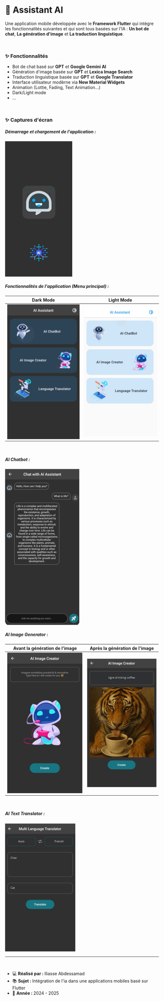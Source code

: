 <h1>📱 Assistant AI</h1>
<p>
Une application mobile développée avec le <b>Framework Flutter</b> qui intègre les fonctionnalités 
suivantes et qui sont tous basées sur l'IA : <b>Un bot de chat</b>, <b>La génération d'image</b> et <b>La traduction linguistique</b>.
</p>
<br />
<h3>✨ Fonctionnalités</h3>
<ul>
<li>Bot de chat basé sur <b>GPT</b> et <b>Google Gemini AI</b></li>
<li>Génération d'image basée sur <b>GPT</b> et <b>Lexica Image Search</b></li>
<li>Traduction linguistique basée sur <b>GPT</b> et <b>Google Translator</b></li>
<li>Interface utilisateur modèrne via <b>New Material Widgets</b></li>
<li>Animation (Lottie, Fading, Text Animation...)</li>
<li>Dark/Light mode</li>
<li>...</li>
</ul>

<br />
<h3>✨ Captures d'écran</h3>
<h5>Démarrage et chargement de l'application :</h5>
<img src="./screenShots/screen1.png" alt="screen1" />
<br />
<h5>Fonctionnalités de l'application (Menu principal) :</h5>
<table>
<thead>
<tr>
<th>
Dark Mode
</th>
<th>
Light Mode
</th>
</tr>
</thead>
<tbody>
<tr>
<td>
<img src="./screenShots/screen2.png" alt="Dark mode">
</td>
<td>
<img src="./screenShots/screen3.png" alt="Light mode">
</td>
</tr>
</tody>
</table>
<br />
<h5>AI Chatbot :</h5>
<img src="./screenShots/screen4.png" alt="ai chatbot">
<br />
<h5>AI Image Generator :</h5>
<table>
<thead>
<tr>
<th>
Avant la génération de l'image
</th>
<th>
Après la génération de l'image
</th>
</tr>
</thead>
<tbody>
<tr>
<td>
<img src="./screenShots/screen5.png" alt="Image generator">
</td>
<td>
<img src="./screenShots/screen6.png" alt="Image generator">
</td>
</tr>
</tody>
</table>
<br />
<h5>AI Text Translator :</h5>
<img src="./screenShots/screen7.png" alt="Text Translator">
<br />
<hr />
<br />
<ul>
<li>💻 <b>Réalisé par : </b>Iliasse Abdessamad</li>
<li>📚 <b>Sujet : </b>Intégration de l'ia dans une applications mobiles basé sur Flutter</li>
<li>📅 <b>Année : </b>2024 - 2025</li>
</ul>

